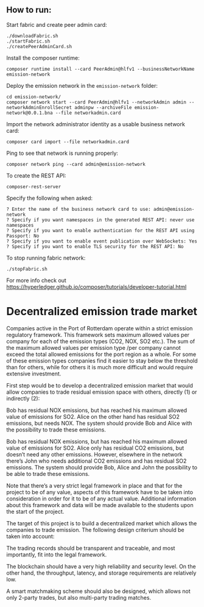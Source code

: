 ## How to run:

 Start fabric and create peer admin card:
```
./downloadFabric.sh
./startFabric.sh
./createPeerAdminCard.sh
```
Install the composer runtime: 
```
composer runtime install --card PeerAdmin@hlfv1 --businessNetworkName emission-network
```
Deploy the emission network in the ```emission-network``` folder:
```
cd emission-network/
composer network start --card PeerAdmin@hlfv1 --networkAdmin admin --networkAdminEnrollSecret adminpw --archiveFile emission-network@0.0.1.bna --file networkadmin.card
```
Import the network administrator identity as a usable business network card:
```
composer card import --file networkadmin.card
```
Ping to see that network is running properly:
```
composer network ping --card admin@emission-network
```
To create the REST API:
```
composer-rest-server
```
Specify the following when asked:
```
? Enter the name of the business network card to use: admin@emission-network
? Specify if you want namespaces in the generated REST API: never use namespaces
? Specify if you want to enable authentication for the REST API using Passport: No
? Specify if you want to enable event publication over WebSockets: Yes
? Specify if you want to enable TLS security for the REST API: No

```

To stop running fabric network:
```
./stopFabric.sh
```


For more info check out https://hyperledger.github.io/composer/tutorials/developer-tutorial.html


# Decentralized emission trade market

Companies active in the Port of Rotterdam operate within a strict emission regulatory framework. This framework sets maximum allowed values per company for each of the emission types (CO2, NOX, SO2 etc.). The sum of the maximum allowed values per emission type /per company cannot exceed the total allowed emissions for the port region as a whole. For some of these emission types companies find it easier to stay below the threshold than for others, while for others it is much more difficult and would require extensive investment.

First step would be to develop a decentralized emission market that would allow companies to trade residual emission space with others, directly (1) or indirectly (2):

Bob has residual NOX emissions, but has reached his maximum allowed value of emissions for SO2. Alice on the other hand has residual SO2 emissions, but needs NOX. The system should provide Bob and Alice with the possibility to trade these emissions.

Bob has residual NOX emissions, but has reached his maximum allowed value of emissions for SO2. Alice only has residual CO2 emissions, but doesn’t need any other emissions. However, elsewhere in the network there’s John who needs additional CO2 emissions and has residual SO2 emissions. The system should provide Bob, Alice and John the possibility to be able to trade these emissions.

Note that there’s a very strict legal framework in place and that for the project to be of any value, aspects of this framework have to be taken into consideration in order for it to be of any actual value. Additional information about this framework and data will be made available to the students upon the start of the project.

The target of this project is to build a decentralized market which allows the companies to trade emission. The following design criterium should be taken into account:

The trading records should be transparent and traceable, and most importantly, fit into the legal framework.

The blockchain should have a very high reliability and security level. On the other hand, the throughput, latency, and storage requirements are relatively low.

A smart matchmaking scheme should also be designed, which allows not only 2-party trades, but also multi-party trading matches.
